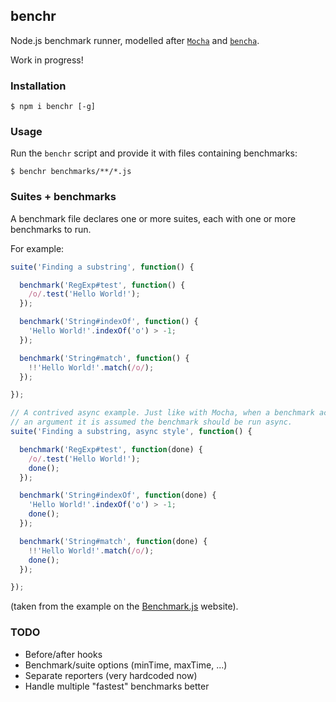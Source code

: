 ## benchr

Node.js benchmark runner, modelled after [`Mocha`](http://mochajs.org/) and [`bencha`](https://www.npmjs.com/package/bencha).

Work in progress!

### Installation

```
$ npm i benchr [-g]
```

### Usage

Run the `benchr` script and provide it with files containing benchmarks:

```
$ benchr benchmarks/**/*.js
```

### Suites + benchmarks

A benchmark file declares one or more suites, each with one or more benchmarks to run.

For example:

```javascript
suite('Finding a substring', function() {

  benchmark('RegExp#test', function() {
    /o/.test('Hello World!');
  });

  benchmark('String#indexOf', function() {
    'Hello World!'.indexOf('o') > -1;
  });

  benchmark('String#match', function() {
    !!'Hello World!'.match(/o/);
  });

});

// A contrived async example. Just like with Mocha, when a benchmark accepts
// an argument it is assumed the benchmark should be run async.
suite('Finding a substring, async style', function() {

  benchmark('RegExp#test', function(done) {
    /o/.test('Hello World!');
    done();
  });

  benchmark('String#indexOf', function(done) {
    'Hello World!'.indexOf('o') > -1;
    done();
  });

  benchmark('String#match', function(done) {
    !!'Hello World!'.match(/o/);
    done();
  });

});
```

(taken from the example on the [Benchmark.js](http://benchmarkjs.com/) website).

### TODO

* Before/after hooks
* Benchmark/suite options (minTime, maxTime, ...)
* Separate reporters (very hardcoded now)
* Handle multiple "fastest" benchmarks better
